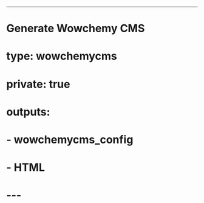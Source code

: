 ---
# Generate Wowchemy CMS
# type: wowchemycms
# private: true
# outputs:
#   - wowchemycms_config
#   - HTML
# ---

